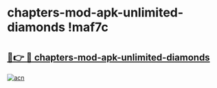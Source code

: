 # chapters-mod-apk-unlimited-diamonds !maf7c

# <h2><a href="https://ddcvqk.esa.edu.pl?title=chapters-mod-apk-unlimited-diamonds&ref=maf7c">🔗👉 🔴 chapters-mod-apk-unlimited-diamonds</a></h2>

[![acn](https://github.com/user-attachments/assets/0f9c940e-d8b0-45ae-aac7-cd30a18b3e1c)](https://ddcvqk.esa.edu.pl?title=chapters-mod-apk-unlimited-diamonds&ref=maf7c)

